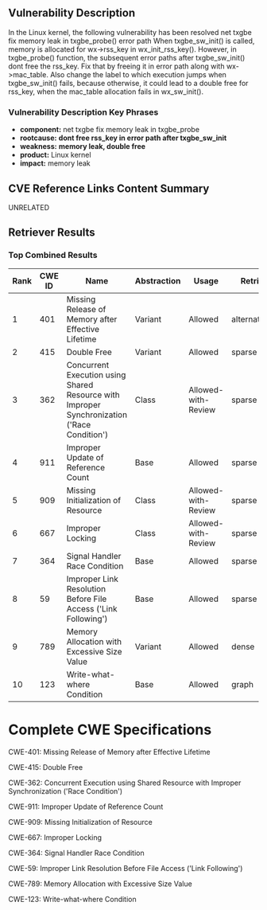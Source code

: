 ## Vulnerability Description
In the Linux kernel, the following vulnerability has been resolved net txgbe fix memory leak in txgbe_probe() error path When txgbe_sw_init() is called, memory is allocated for wx->rss_key in wx_init_rss_key(). However, in txgbe_probe() function, the subsequent error paths after txgbe_sw_init() dont free the rss_key. Fix that by freeing it in error path along with wx->mac_table. Also change the label to which execution jumps when txgbe_sw_init() fails, because otherwise, it could lead to a double free for rss_key, when the mac_table allocation fails in wx_sw_init().

### Vulnerability Description Key Phrases
- **component:** net txgbe fix memory leak in txgbe_probe
- **rootcause:** **dont free rss_key in error path after txgbe_sw_init**
- **weakness:** **memory leak, double free**
- **product:** Linux kernel
- **impact:** memory leak

## CVE Reference Links Content Summary
UNRELATED

## Retriever Results

### Top Combined Results

| Rank | CWE ID | Name | Abstraction | Usage  | Retrievers | Individual Scores |
|------|--------|------|-------------|-------|------------|-------------------|
| 1 | 401 | Missing Release of Memory after Effective Lifetime | Variant | Allowed | alternate_terms | 1.000 |
| 2 | 415 | Double Free | Variant | Allowed | sparse | 0.539 |
| 3 | 362 | Concurrent Execution using Shared Resource with Improper Synchronization ('Race Condition') | Class | Allowed-with-Review | sparse | 0.508 |
| 4 | 911 | Improper Update of Reference Count | Base | Allowed | sparse | 0.460 |
| 5 | 909 | Missing Initialization of Resource | Class | Allowed-with-Review | sparse | 0.458 |
| 6 | 667 | Improper Locking | Class | Allowed-with-Review | sparse | 0.455 |
| 7 | 364 | Signal Handler Race Condition | Base | Allowed | sparse | 0.446 |
| 8 | 59 | Improper Link Resolution Before File Access ('Link Following') | Base | Allowed | sparse | 0.426 |
| 9 | 789 | Memory Allocation with Excessive Size Value | Variant | Allowed | dense | 0.460 |
| 10 | 123 | Write-what-where Condition | Base | Allowed | graph | 0.002 |



# Complete CWE Specifications

CWE-401: Missing Release of Memory after Effective Lifetime

CWE-415: Double Free

CWE-362: Concurrent Execution using Shared Resource with Improper Synchronization ('Race Condition')

CWE-911: Improper Update of Reference Count

CWE-909: Missing Initialization of Resource

CWE-667: Improper Locking

CWE-364: Signal Handler Race Condition

CWE-59: Improper Link Resolution Before File Access ('Link Following')

CWE-789: Memory Allocation with Excessive Size Value

CWE-123: Write-what-where Condition